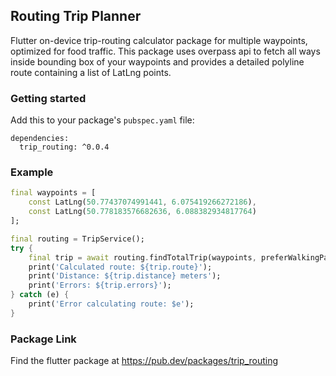 ## Routing Trip Planner
Flutter on-device trip-routing calculator package for multiple waypoints, optimized for food traffic. This package uses overpass api to fetch all ways inside bounding box of your waypoints and provides a detailed polyline route containing a list of LatLng points.

### Getting started
Add this to your package's `pubspec.yaml` file:
```
dependencies:
  trip_routing: ^0.0.4
```

### Example

```dart
final waypoints = [
    const LatLng(50.77437074991441, 6.075419266272186),
    const LatLng(50.778183576682636, 6.088382934817764)
];

final routing = TripService();
try {
    final trip = await routing.findTotalTrip(waypoints, preferWalkingPaths: true);
    print('Calculated route: ${trip.route}');
    print('Distance: ${trip.distance} meters');
    print('Errors: ${trip.errors}');
} catch (e) {
    print('Error calculating route: $e');
}
```


### Package Link
Find the flutter package at
https://pub.dev/packages/trip_routing